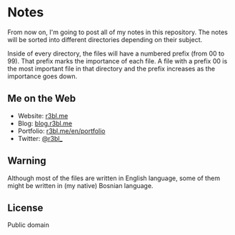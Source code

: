 # Notes

From now on, I'm going to post all of my notes in this repository. The notes will be sorted into different directories depending on their subject.

Inside of every directory, the files will have a numbered prefix (from 00 to 99). That prefix marks the importance of each file. A file with a prefix 00 is the most important file in that directory and the prefix increases as the importance goes down.

## Me on the Web

* Website: [r3bl.me](https://r3bl.me)
* Blog: [blog.r3bl.me](https://blog.r3bl.me/)
* Portfolio: [r3bl.me/en/portfolio](https://r3bl.me/en/portfolio/)
* Twitter: [@r3bl_](https://twitter.com/r3bl_)

## Warning

Although most of the files are written in English language, some of them might be written in (my native) Bosnian language.

## License

Public domain
